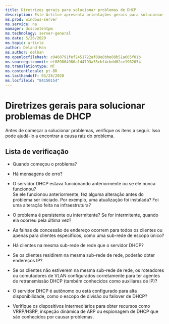 ```yaml
---
title: Diretrizes gerais para solucionar problemas de DHCP
description: Este Artilce apresenta orientações gerais para solucionar problemas de DHCP.
ms.prod: windows-server
ms.service: na
manager: dcscontentpm
ms.technology: server-general
ms.date: 5/26/2020
ms.topic: article
author: Deland-Han
ms.author: delhan
ms.openlocfilehash: c0460791fef2451722af09e8bbe08b51a605f01b
ms.sourcegitcommit: ef089864980a1d4793a35cbf4cbdd02ce1962054
ms.translationtype: MT
ms.contentlocale: pt-BR
ms.lasthandoff: 05/28/2020
ms.locfileid: "84150154"
---
```

# <a name="general-guidance-to-troubleshoot-dhcp"></a>Diretrizes gerais para solucionar problemas de DHCP

Antes de começar a solucionar problemas, verifique os itens a seguir. Isso pode ajudá-lo a encontrar a causa raiz do problema.

## <a name="checklist"></a>Lista de verificação

  - Quando começou o problema?

  - Há mensagens de erro?

  - O servidor DHCP estava funcionando anteriormente ou se ele nunca funcionou?  
    Se ele funcionou anteriormente, fez alguma alteração antes do problema ser iniciado. Por exemplo, uma atualização foi instalada? Foi uma alteração feita na infraestrutura?

  - O problema é persistente ou intermitente? Se for intermitente, quando ela ocorreu pela última vez?

  - As falhas de concessão de endereço ocorrem para todos os clientes ou apenas para clientes específicos, como uma sub-rede de escopo único?

  - Há clientes na mesma sub-rede de rede que o servidor DHCP?

  - Se os clientes residirem na mesma sub-rede de rede, poderão obter endereços IP?

  - Se os clientes não estiverem na mesma sub-rede de rede, os roteadores ou comutadores de VLAN configurados corretamente para ter agentes de retransmissão DHCP (também conhecidos como auxiliares de IP)?

  - O servidor DHCP é autônomo ou está configurado para alta disponibilidade, como o escopo de divisão ou failover de DHCP?

  - Verifique os dispositivos intermediários para obter recursos como VRRP/HSRP, inspeção dinâmica de ARP ou espionagem de DHCP que são conhecidos por causar problemas.
